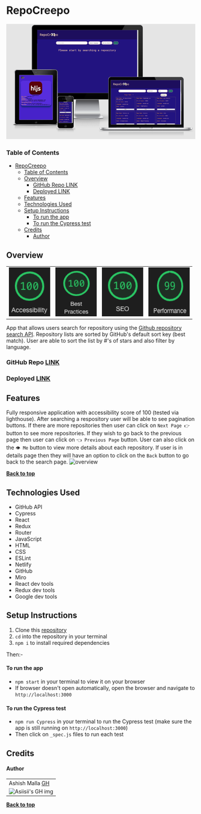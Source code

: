 # RepoCreepo

<img 
  src="./src/assests/responsive.png" 
  alt="app display in different devices"
/>

### Table of Contents
- [RepoCreepo](#repocreepo)
    - [Table of Contents](#table-of-contents)
  - [Overview](#overview)
    - [GitHub Repo LINK](#github-repo-link)
    - [Deployed LINK](#deployed-link)
  - [Features](#features)
  - [Technologies Used](#technologies-used)
  - [Setup Instructions](#setup-instructions)
      - [To run the app](#to-run-the-app)
      - [To run the Cypress test](#to-run-the-cypress-test)
  - [Credits](#credits)
      - [Author](#author)


## Overview
<table>
  <td>
    <img src="./src/assests/accessibility.png" alt="accessibility score"
      width="110" height="130" />
  </td>
  <td>
    <img src="./src/assests/best-practices.png" alt="best practices score"
      width="110" height="130" />
  </td>
  <td>
    <img src="./src/assests/seo.png" alt="SEO score"
      width="110" height="130" />
  </td>
  <td>
    <img src="./src/assests/performance.png" alt="performance score"
      width="110" height="130" />
  </td>
</table>

App that allows users search for repository using the [Github repository search API](https://docs.github.com/en/rest/reference/search#search-repositories). Repository lists are sorted by GitHub's default sort key (best match). User are able to sort the list by #'s of stars and also filter by language.

### GitHub Repo [LINK](https://github.com/asiisii/Repo-Creepo)

### Deployed [LINK](https://repocreepo.netlify.app/) 
  
## Features

Fully responsive application with accessibility score of 100 (tested via lighthouse). After searching a respository user will be able to see pagination buttons. If there are more repositories then user can click on `Next Page 👉` button to see more repositories. If they wish to go back to the previous page then user can click on `👈 Previous Page` button. User can also click on the `👁 Me` button to view more details about each repository. If user is in details page then they will have an option to click on the `Back` button to go back to the search page.
![overview](.src/../src/assests/overview.gif)

**[Back to top](#table-of-contents)**

## Technologies Used
- GitHub API
- Cypress
- React
- Redux
- Router
- JavaScript
- HTML
- CSS
- ESLint
- Netlify
- GitHub
- Miro
- React dev tools
- Redux dev tools
- Google dev tools

## Setup Instructions
1. Clone this [repository](https://github.com/asiisii/Repo-Creepo)
2. `cd` into the repository in your terminal
3. `npm i` to install required dependencies 

Then:-
#### To run the app
 -  `npm start` in your terminal to view it on your browser
 -  If browser doesn't open automatically, open the browser and navigate to `http://localhost:3000`
#### To run the Cypress test 
 -  `npm run Cypress` in your terminal to run the Cypress test (make sure the app is still running on `http://localhost:3000`)
 -  Then click on `_spec.js` files to run each test
   


## Credits
#### Author
<table>
  <tr>
    <td> Ashish Malla <a href="https://github.com/asiisii">GH</td>
  </tr>
  <td>
    <img src="https://avatars.githubusercontent.com/u/36644181?v=4" alt="Asiisii's GH img"
  width="100" height="auto" />
  </td>  
</table>

**[Back to top](#table-of-contents)**
